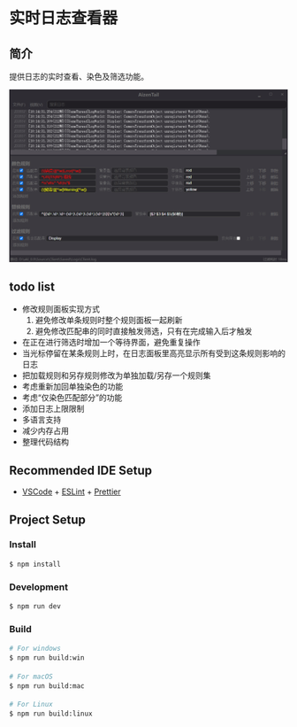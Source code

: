 # 实时日志查看器

## 简介

提供日志的实时查看、染色及筛选功能。

<img src="./extras/main.png">

## todo list
- 修改规则面板实现方式
  1. 避免修改单条规则时整个规则面板一起刷新
  2. 避免修改匹配串的同时直接触发筛选，只有在完成输入后才触发
- 在正在进行筛选时增加一个等待界面，避免重复操作
- 当光标停留在某条规则上时，在日志面板里高亮显示所有受到这条规则影响的日志
- 把加载规则和另存规则修改为单独加载/另存一个规则集
- 考虑重新加回单独染色的功能
- 考虑“仅染色匹配部分”的功能
- 添加日志上限限制
- 多语言支持
- 减少内存占用
- 整理代码结构

## Recommended IDE Setup

- [VSCode](https://code.visualstudio.com/) + [ESLint](https://marketplace.visualstudio.com/items?itemName=dbaeumer.vscode-eslint) + [Prettier](https://marketplace.visualstudio.com/items?itemName=esbenp.prettier-vscode)

## Project Setup

### Install

```bash
$ npm install
```

### Development

```bash
$ npm run dev
```

### Build

```bash
# For windows
$ npm run build:win

# For macOS
$ npm run build:mac

# For Linux
$ npm run build:linux
```
